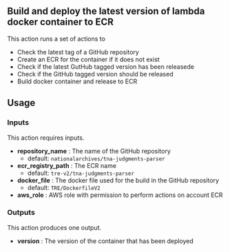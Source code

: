 ## Build and deploy the latest version of lambda docker container to ECR

This action runs a set of actions to
- Check the latest tag of a GitHub repository
- Create an ECR for the container if it does not exist
- Check if the latest GutHub tagged version has been releasede
- Check if the GitHub tagged version should be released
- Build docker container and release to ECR


## Usage

### Inputs

This action requires inputs.

- **repository_name** : The name of the GitHub repository
   - default: ```nationalarchives/tna-judgments-parser```
- **ecr_registry_path** : The ECR name
   - default: ```tre-v2/tna-judgments-parser```
- **docker_file** : The docker file used for the build in the GitHub repository
   - default: ```TRE/DockerfileV2```
- **aws_role** : AWS role with permission to perform actions on account ECR

### Outputs

This action produces one output.

- **version** : The version of the container that has been deployed
